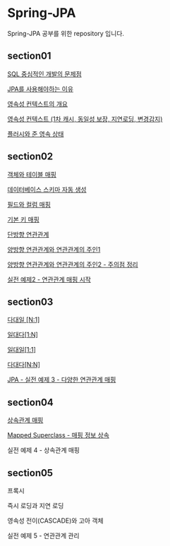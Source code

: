 # Spring-JPA
Spring-JPA 공부를 위한 repository 입니다.



## section01

[SQL 중심적인 개발의 문제점](https://jwdeveloper.tistory.com/284?category=936116)

[JPA를 사용해야하는 이유](https://jwdeveloper.tistory.com/285?category=936116)

[영속성 컨텍스트의 개요](https://jwdeveloper.tistory.com/286?category=936116)

[영속성 컨텍스트 (1차 캐시, 동일성 보장, 지연로딩, 변경감지)](https://jwdeveloper.tistory.com/287?category=936116)

[플러시와 준 영속 상태](https://jwdeveloper.tistory.com/289?category=936116)



## section02

[객체와 테이블 매핑](https://www.notion.so/JPA-fadab284cce04ad2bc8d17bb8d1dc6e2)

[데이터베이스 스키마 자동 생성](https://www.notion.so/JPA-b11ad7f414414dc3960c4bcb09fff5bf)

[필드와 컬럼 매핑](https://www.notion.so/JPA-75d0b6285de24e57aba309dba2d88e7f)

[기본 키 매핑](https://www.notion.so/JPA-108487c9a80f4adf8e9e40cb973d6ca4)

[단방향 연관관계](https://www.notion.so/JPA-173e9d03a6c9421997a56ddf35e43944)

[양방향 연관관계와 연관관계의 주인1](https://www.notion.so/JPA-1-cd4863462aba4bb4bfe7e48160fb647e)

[양방향 연관관계와 연관관계의 주인2 - 주의점 정리](https://www.notion.so/JPA-2-ee63fb87893544d2a1acf9bcb3e934a6)

[실전 예제2 - 연관관계 매핑 시작](https://www.notion.so/JPA-2-ddb828df30174372b8c5a3dffca48d4c)



## section03

[다대일 [N:1]](https://www.notion.so/JPA-77991195fa0142ca90ed86144efed655)

[일대다[1:N]](https://www.notion.so/JPA-a23d1a0e85514e0491b6bba726ed2eee)

[일대일[1:1]](https://www.notion.so/JPA-133bf54d5ea24d58926f6fea25f9c4f2)

[다대다[N:N]](https://www.notion.so/JPA-7930d82e3faf4686a8571e113ba320ac)

[JPA - 실전 예제 3 - 다양한 연관관계 매핑](https://www.notion.so/JPA-3-f3c333a1e0664b9d93d5625d5944d576)



## section04

[상속관계 매핑](https://www.notion.so/696cb4dbfa49472db2c8dc1888adf929)

[Mapped Superclass - 매핑 정보 상속](https://www.notion.so/Mapped-Superclass-47c87dfbc9dd40d5aeb5caa79e95084a)

실전 예제 4 - 상속관계 매핑



## section05

프록시

즉시 로딩과 지연 로딩

영속성 전이(CASCADE)와 고아 객체

실전 예제 5 - 연관관계 관리
